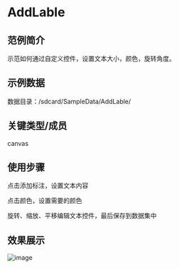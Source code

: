# AddLable

## 范例简介

示范如何通过自定义控件，设置文本大小，颜色，旋转角度。

## 示例数据

数据目录：/sdcard/SampleData/AddLable/

## 关键类型/成员

canvas

## 使用步骤

点击添加标注，设置文本内容

点击颜色，设置需要的颜色

旋转、缩放、平移编辑文本控件，最后保存到数据集中

## 效果展示

![image](https://github.com/SuperMap/iMobile-SampleCode/blob/master/AndroidStudioSampleCode/addlabel/Addlabel.gif)
